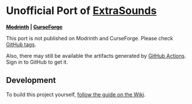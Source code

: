 # Unofficial Port of [ExtraSounds](https://github.com/stashymane/extra-sounds)

**[~~Modrinth~~](https://modrinth.com/mod/extrasounds)
| [~~CurseForge~~](https://www.curseforge.com/minecraft/mc-mods/extrasounds)**

This port is not published on Modrinth and CurseForge.
Please check [GitHub tags](https://github.com/lonefelidae16/extra-sounds/tags).

Also, there may still be available the artifacts
generated by [GitHub Actions](https://github.com/lonefelidae16/extra-sounds/actions).
Sign in to GitHub to get it.

## Development
To build this project yourself, [follow the guide on the Wiki](https://github.com/lonefelidae16/extra-sounds/wiki).